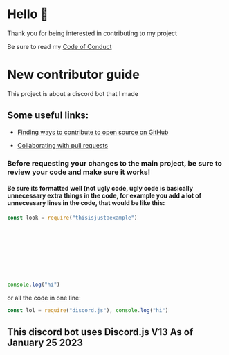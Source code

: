 # Hello 👋 
Thank you for being interested in contributing to my project

Be sure to read my [Code of Conduct](./CODE_OF_CONDUCT.md)

# New contributor guide

This project is about a discord bot that I made

## Some useful links:

- [Finding ways to contribute to open source on GitHub](https://docs.github.com/en/get-started/exploring-projects-on-github/finding-ways-to-contribute-to-open-source-on-github) 

- [Collaborating with pull requests](https://docs.github.com/en/github/collaborating-with-pull-requests)

### Before requesting your changes to the main project, be sure to review your code and make sure it works!
#### Be sure its formatted well (not ugly code, ugly code is basically unnecessary extra things in the code, for example you add a lot of unnecessary lines in the code, that would be like this:

```js
const look = require("thisisjustaexample")










console.log("hi")

```
or all the code in one line:
```js
const lol = require("discord.js"), console.log("hi")

```

## This discord bot uses Discord.js V13 As of January 25 2023

